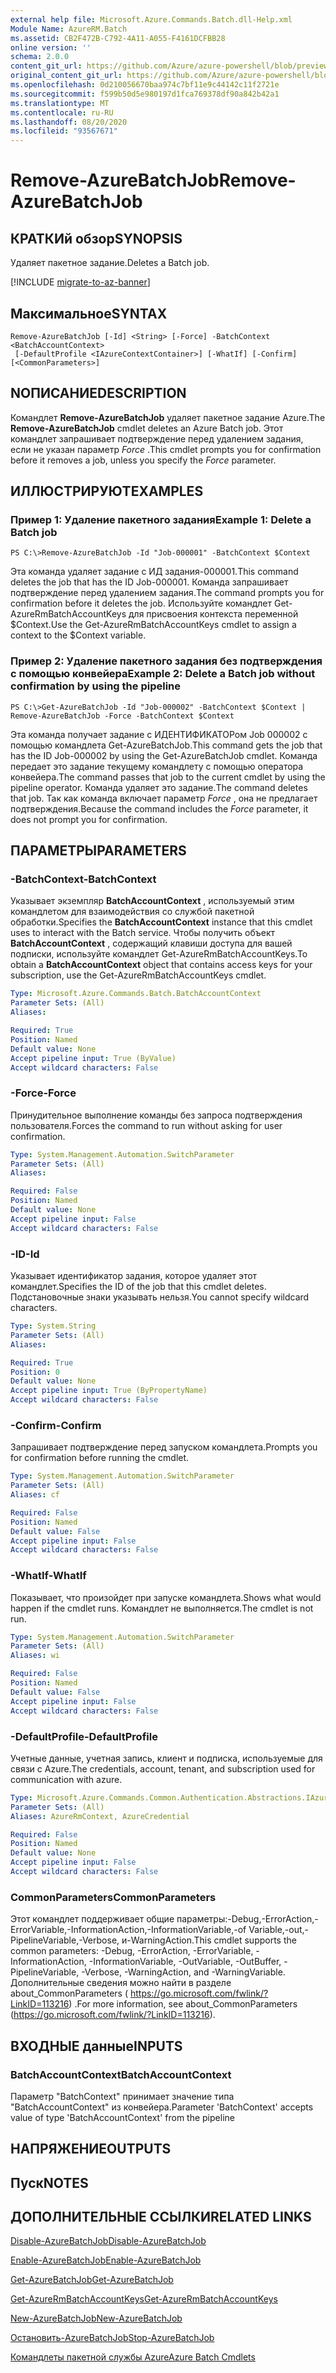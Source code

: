 ```yaml
---
external help file: Microsoft.Azure.Commands.Batch.dll-Help.xml
Module Name: AzureRM.Batch
ms.assetid: CB2F472B-C792-4A11-A055-F4161DCFBB28
online version: ''
schema: 2.0.0
content_git_url: https://github.com/Azure/azure-powershell/blob/preview/src/ResourceManager/AzureBatch/Commands.Batch/help/Remove-AzureBatchJob.md
original_content_git_url: https://github.com/Azure/azure-powershell/blob/preview/src/ResourceManager/AzureBatch/Commands.Batch/help/Remove-AzureBatchJob.md
ms.openlocfilehash: 0d210056670baa974c7bf11e9c44142c11f2721e
ms.sourcegitcommit: f599b50d5e980197d1fca769378df90a842b42a1
ms.translationtype: MT
ms.contentlocale: ru-RU
ms.lasthandoff: 08/20/2020
ms.locfileid: "93567671"
---
```

# <span data-ttu-id="8e9ed-101">Remove-AzureBatchJob</span><span class="sxs-lookup"><span data-stu-id="8e9ed-101">Remove-AzureBatchJob</span></span>

## <span data-ttu-id="8e9ed-102">КРАТКИй обзор</span><span class="sxs-lookup"><span data-stu-id="8e9ed-102">SYNOPSIS</span></span>
<span data-ttu-id="8e9ed-103">Удаляет пакетное задание.</span><span class="sxs-lookup"><span data-stu-id="8e9ed-103">Deletes a Batch job.</span></span>

[!INCLUDE [migrate-to-az-banner](../../includes/migrate-to-az-banner.md)]

## <span data-ttu-id="8e9ed-104">Максимальное</span><span class="sxs-lookup"><span data-stu-id="8e9ed-104">SYNTAX</span></span>

```
Remove-AzureBatchJob [-Id] <String> [-Force] -BatchContext <BatchAccountContext>
 [-DefaultProfile <IAzureContextContainer>] [-WhatIf] [-Confirm] [<CommonParameters>]
```

## <span data-ttu-id="8e9ed-105">NОПИСАНИЕ</span><span class="sxs-lookup"><span data-stu-id="8e9ed-105">DESCRIPTION</span></span>
<span data-ttu-id="8e9ed-106">Командлет **Remove-AzureBatchJob** удаляет пакетное задание Azure.</span><span class="sxs-lookup"><span data-stu-id="8e9ed-106">The **Remove-AzureBatchJob** cmdlet deletes an Azure Batch job.</span></span>
<span data-ttu-id="8e9ed-107">Этот командлет запрашивает подтверждение перед удалением задания, если не указан параметр *Force* .</span><span class="sxs-lookup"><span data-stu-id="8e9ed-107">This cmdlet prompts you for confirmation before it removes a job, unless you specify the *Force* parameter.</span></span>

## <span data-ttu-id="8e9ed-108">ИЛЛЮСТРИРУЮТ</span><span class="sxs-lookup"><span data-stu-id="8e9ed-108">EXAMPLES</span></span>

### <span data-ttu-id="8e9ed-109">Пример 1: Удаление пакетного задания</span><span class="sxs-lookup"><span data-stu-id="8e9ed-109">Example 1: Delete a Batch job</span></span>
```
PS C:\>Remove-AzureBatchJob -Id "Job-000001" -BatchContext $Context
```

<span data-ttu-id="8e9ed-110">Эта команда удаляет задание с ИД задания-000001.</span><span class="sxs-lookup"><span data-stu-id="8e9ed-110">This command deletes the job that has the ID Job-000001.</span></span>
<span data-ttu-id="8e9ed-111">Команда запрашивает подтверждение перед удалением задания.</span><span class="sxs-lookup"><span data-stu-id="8e9ed-111">The command prompts you for confirmation before it deletes the job.</span></span>
<span data-ttu-id="8e9ed-112">Используйте командлет Get-AzureRmBatchAccountKeys для присвоения контекста переменной $Context.</span><span class="sxs-lookup"><span data-stu-id="8e9ed-112">Use the Get-AzureRmBatchAccountKeys cmdlet to assign a context to the $Context variable.</span></span>

### <span data-ttu-id="8e9ed-113">Пример 2: Удаление пакетного задания без подтверждения с помощью конвейера</span><span class="sxs-lookup"><span data-stu-id="8e9ed-113">Example 2: Delete a Batch job without confirmation by using the pipeline</span></span>
```
PS C:\>Get-AzureBatchJob -Id "Job-000002" -BatchContext $Context | Remove-AzureBatchJob -Force -BatchContext $Context
```

<span data-ttu-id="8e9ed-114">Эта команда получает задание с ИДЕНТИФИКАТОРом Job 000002 с помощью командлета Get-AzureBatchJob.</span><span class="sxs-lookup"><span data-stu-id="8e9ed-114">This command gets the job that has the ID Job-000002 by using the Get-AzureBatchJob cmdlet.</span></span>
<span data-ttu-id="8e9ed-115">Команда передает это задание текущему командлету с помощью оператора конвейера.</span><span class="sxs-lookup"><span data-stu-id="8e9ed-115">The command passes that job to the current cmdlet by using the pipeline operator.</span></span>
<span data-ttu-id="8e9ed-116">Команда удаляет это задание.</span><span class="sxs-lookup"><span data-stu-id="8e9ed-116">The command deletes that job.</span></span>
<span data-ttu-id="8e9ed-117">Так как команда включает параметр *Force* , она не предлагает подтверждения.</span><span class="sxs-lookup"><span data-stu-id="8e9ed-117">Because the command includes the *Force* parameter, it does not prompt you for confirmation.</span></span>

## <span data-ttu-id="8e9ed-118">ПАРАМЕТРЫ</span><span class="sxs-lookup"><span data-stu-id="8e9ed-118">PARAMETERS</span></span>

### <span data-ttu-id="8e9ed-119">-BatchContext</span><span class="sxs-lookup"><span data-stu-id="8e9ed-119">-BatchContext</span></span>
<span data-ttu-id="8e9ed-120">Указывает экземпляр **BatchAccountContext** , используемый этим командлетом для взаимодействия со службой пакетной обработки.</span><span class="sxs-lookup"><span data-stu-id="8e9ed-120">Specifies the **BatchAccountContext** instance that this cmdlet uses to interact with the Batch service.</span></span>
<span data-ttu-id="8e9ed-121">Чтобы получить объект **BatchAccountContext** , содержащий клавиши доступа для вашей подписки, используйте командлет Get-AzureRmBatchAccountKeys.</span><span class="sxs-lookup"><span data-stu-id="8e9ed-121">To obtain a **BatchAccountContext** object that contains access keys for your subscription, use the Get-AzureRmBatchAccountKeys cmdlet.</span></span>

```yaml
Type: Microsoft.Azure.Commands.Batch.BatchAccountContext
Parameter Sets: (All)
Aliases: 

Required: True
Position: Named
Default value: None
Accept pipeline input: True (ByValue)
Accept wildcard characters: False
```

### <span data-ttu-id="8e9ed-122">-Force</span><span class="sxs-lookup"><span data-stu-id="8e9ed-122">-Force</span></span>
<span data-ttu-id="8e9ed-123">Принудительное выполнение команды без запроса подтверждения пользователя.</span><span class="sxs-lookup"><span data-stu-id="8e9ed-123">Forces the command to run without asking for user confirmation.</span></span>

```yaml
Type: System.Management.Automation.SwitchParameter
Parameter Sets: (All)
Aliases: 

Required: False
Position: Named
Default value: None
Accept pipeline input: False
Accept wildcard characters: False
```

### <span data-ttu-id="8e9ed-124">-ID</span><span class="sxs-lookup"><span data-stu-id="8e9ed-124">-Id</span></span>
<span data-ttu-id="8e9ed-125">Указывает идентификатор задания, которое удаляет этот командлет.</span><span class="sxs-lookup"><span data-stu-id="8e9ed-125">Specifies the ID of the job that this cmdlet deletes.</span></span>
<span data-ttu-id="8e9ed-126">Подстановочные знаки указывать нельзя.</span><span class="sxs-lookup"><span data-stu-id="8e9ed-126">You cannot specify wildcard characters.</span></span>

```yaml
Type: System.String
Parameter Sets: (All)
Aliases: 

Required: True
Position: 0
Default value: None
Accept pipeline input: True (ByPropertyName)
Accept wildcard characters: False
```

### <span data-ttu-id="8e9ed-127">-Confirm</span><span class="sxs-lookup"><span data-stu-id="8e9ed-127">-Confirm</span></span>
<span data-ttu-id="8e9ed-128">Запрашивает подтверждение перед запуском командлета.</span><span class="sxs-lookup"><span data-stu-id="8e9ed-128">Prompts you for confirmation before running the cmdlet.</span></span>

```yaml
Type: System.Management.Automation.SwitchParameter
Parameter Sets: (All)
Aliases: cf

Required: False
Position: Named
Default value: False
Accept pipeline input: False
Accept wildcard characters: False
```

### <span data-ttu-id="8e9ed-129">-WhatIf</span><span class="sxs-lookup"><span data-stu-id="8e9ed-129">-WhatIf</span></span>
<span data-ttu-id="8e9ed-130">Показывает, что произойдет при запуске командлета.</span><span class="sxs-lookup"><span data-stu-id="8e9ed-130">Shows what would happen if the cmdlet runs.</span></span>
<span data-ttu-id="8e9ed-131">Командлет не выполняется.</span><span class="sxs-lookup"><span data-stu-id="8e9ed-131">The cmdlet is not run.</span></span>

```yaml
Type: System.Management.Automation.SwitchParameter
Parameter Sets: (All)
Aliases: wi

Required: False
Position: Named
Default value: False
Accept pipeline input: False
Accept wildcard characters: False
```

### <span data-ttu-id="8e9ed-132">-DefaultProfile</span><span class="sxs-lookup"><span data-stu-id="8e9ed-132">-DefaultProfile</span></span>
<span data-ttu-id="8e9ed-133">Учетные данные, учетная запись, клиент и подписка, используемые для связи с Azure.</span><span class="sxs-lookup"><span data-stu-id="8e9ed-133">The credentials, account, tenant, and subscription used for communication with azure.</span></span>

```yaml
Type: Microsoft.Azure.Commands.Common.Authentication.Abstractions.IAzureContextContainer
Parameter Sets: (All)
Aliases: AzureRmContext, AzureCredential

Required: False
Position: Named
Default value: None
Accept pipeline input: False
Accept wildcard characters: False
```

### <span data-ttu-id="8e9ed-134">CommonParameters</span><span class="sxs-lookup"><span data-stu-id="8e9ed-134">CommonParameters</span></span>
<span data-ttu-id="8e9ed-135">Этот командлет поддерживает общие параметры:-Debug,-ErrorAction,-ErrorVariable,-InformationAction,-InformationVariable,-of Variable,-out,-PipelineVariable,-Verbose, и-WarningAction.</span><span class="sxs-lookup"><span data-stu-id="8e9ed-135">This cmdlet supports the common parameters: -Debug, -ErrorAction, -ErrorVariable, -InformationAction, -InformationVariable, -OutVariable, -OutBuffer, -PipelineVariable, -Verbose, -WarningAction, and -WarningVariable.</span></span> <span data-ttu-id="8e9ed-136">Дополнительные сведения можно найти в разделе about_CommonParameters ( https://go.microsoft.com/fwlink/?LinkID=113216) .</span><span class="sxs-lookup"><span data-stu-id="8e9ed-136">For more information, see about_CommonParameters (https://go.microsoft.com/fwlink/?LinkID=113216).</span></span>

## <span data-ttu-id="8e9ed-137">ВХОДНЫЕ данные</span><span class="sxs-lookup"><span data-stu-id="8e9ed-137">INPUTS</span></span>

### <span data-ttu-id="8e9ed-138">BatchAccountContext</span><span class="sxs-lookup"><span data-stu-id="8e9ed-138">BatchAccountContext</span></span>
<span data-ttu-id="8e9ed-139">Параметр "BatchContext" принимает значение типа "BatchAccountContext" из конвейера.</span><span class="sxs-lookup"><span data-stu-id="8e9ed-139">Parameter 'BatchContext' accepts value of type 'BatchAccountContext' from the pipeline</span></span>

## <span data-ttu-id="8e9ed-140">НАПРЯЖЕНИЕ</span><span class="sxs-lookup"><span data-stu-id="8e9ed-140">OUTPUTS</span></span>

## <span data-ttu-id="8e9ed-141">Пуск</span><span class="sxs-lookup"><span data-stu-id="8e9ed-141">NOTES</span></span>

## <span data-ttu-id="8e9ed-142">ДОПОЛНИТЕЛЬНЫЕ ССЫЛКИ</span><span class="sxs-lookup"><span data-stu-id="8e9ed-142">RELATED LINKS</span></span>

[<span data-ttu-id="8e9ed-143">Disable-AzureBatchJob</span><span class="sxs-lookup"><span data-stu-id="8e9ed-143">Disable-AzureBatchJob</span></span>](./Disable-AzureBatchJob.md)

[<span data-ttu-id="8e9ed-144">Enable-AzureBatchJob</span><span class="sxs-lookup"><span data-stu-id="8e9ed-144">Enable-AzureBatchJob</span></span>](./Enable-AzureBatchJob.md)

[<span data-ttu-id="8e9ed-145">Get-AzureBatchJob</span><span class="sxs-lookup"><span data-stu-id="8e9ed-145">Get-AzureBatchJob</span></span>](./Get-AzureBatchJob.md)

[<span data-ttu-id="8e9ed-146">Get-AzureRmBatchAccountKeys</span><span class="sxs-lookup"><span data-stu-id="8e9ed-146">Get-AzureRmBatchAccountKeys</span></span>](./Get-AzureRmBatchAccountKeys.md)

[<span data-ttu-id="8e9ed-147">New-AzureBatchJob</span><span class="sxs-lookup"><span data-stu-id="8e9ed-147">New-AzureBatchJob</span></span>](./New-AzureBatchJob.md)

[<span data-ttu-id="8e9ed-148">Остановить-AzureBatchJob</span><span class="sxs-lookup"><span data-stu-id="8e9ed-148">Stop-AzureBatchJob</span></span>](./Stop-AzureBatchJob.md)

[<span data-ttu-id="8e9ed-149">Командлеты пакетной службы Azure</span><span class="sxs-lookup"><span data-stu-id="8e9ed-149">Azure Batch Cmdlets</span></span>](./AzureRM.Batch.md)


